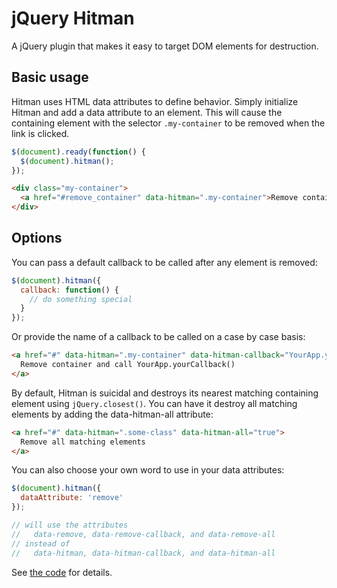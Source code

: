 jQuery Hitman
==================

A jQuery plugin that makes it easy to target DOM elements for destruction.

Basic usage
-----------

Hitman uses HTML data attributes to define behavior. Simply initialize Hitman and add a data attribute to an element. This will cause the containing element with the selector `.my-container` to be removed when the link is clicked.

```javascript
$(document).ready(function() {
  $(document).hitman();
});
```
```html
<div class="my-container">
  <a href="#remove_container" data-hitman=".my-container">Remove container</a>
</div>
```

Options
-------

You can pass a default callback to be called after any element is removed:
```javascript
$(document).hitman({
  callback: function() {
    // do something special
  }
});
```

Or provide the name of a callback to be called on a case by case basis:
```html
<a href="#" data-hitman=".my-container" data-hitman-callback="YourApp.yourCallback">
  Remove container and call YourApp.yourCallback()
</a>
```

By default, Hitman is suicidal and destroys its nearest matching containing element using `jQuery.closest()`. You can have it destroy all matching elements by adding the data-hitman-all attribute:
```html
<a href="#" data-hitman=".some-class" data-hitman-all="true">
  Remove all matching elements
</a>
```

You can also choose your own word to use in your data attributes:
```javascript
$(document).hitman({
  dataAttribute: 'remove'
});

// will use the attributes
//   data-remove, data-remove-callback, and data-remove-all
// instead of
//   data-hitman, data-hitman-callback, and data-hitman-all
```

See [the code](https://github.com/zef/jquery-hitman/blob/master/coffeescript/jquery.hitman.coffee) for details.

